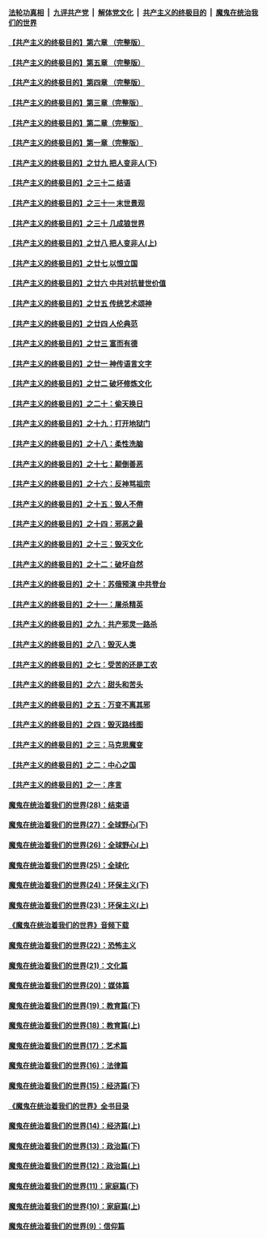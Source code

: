 

####  [法轮功真相](../../../../basic/blob/master/README.md?t=06110501) &nbsp;|&nbsp; [九评共产党](../../../../9ping.md/blob/master/README.md?t=06110501) &nbsp;|&nbsp; [解体党文化](../../../../jtdwh.md/blob/master/README.md?t=06110501)  &nbsp;|&nbsp; [共产主义的终极目的](../../../../gczydzjmd.md/blob/master/README.md?t=06110501) &nbsp;|&nbsp; [魔鬼在统治我们的世界](../../../../mgztzwmdsj.md/blob/master/README.md?t=06110501) 

#### [【共产主义的终极目的】第六章 （完整版）](../pages/nsc422/n11428913.md?t=06110501) 

#### [【共产主义的终极目的】第五章 （完整版）](../pages/nsc422/n11428912.md?t=06110501) 

#### [【共产主义的终极目的】第四章 （完整版）](../pages/nsc422/n11428907.md?t=06110501) 

#### [【共产主义的终极目的】第三章（完整版）](../pages/nsc422/n11428848.md?t=06110501) 

#### [【共产主义的终极目的】第二章（完整版）](../pages/nsc422/n11428831.md?t=06110501) 

#### [【共产主义的终极目的】第一章（完整版）](../pages/nsc422/n11417651.md?t=06110501) 

#### [【共产主义的终极目的】之廿九 把人变非人(下)](../pages/nsc422/n11344140.md?t=06110501) 

#### [【共产主义的终极目的】之三十二 结语](../pages/nsc422/n11360535.md?t=06110501) 

#### [【共产主义的终极目的】之三十一 末世景观](../pages/nsc422/n11351129.md?t=06110501) 

#### [【共产主义的终极目的】之三十 几成狼世界](../pages/nsc422/n11348280.md?t=06110501) 

#### [【共产主义的终极目的】之廿八 把人变非人(上)](../pages/nsc422/n11340492.md?t=06110501) 

#### [【共产主义的终极目的】之廿七 以恨立国](../pages/nsc422/n11336944.md?t=06110501) 

#### [【共产主义的终极目的】之廿六 中共对抗普世价值](../pages/nsc422/n11324785.md?t=06110501) 

#### [【共产主义的终极目的】之廿五 传统艺术颂神](../pages/nsc422/n11296396.md?t=06110501) 

#### [【共产主义的终极目的】之廿四 人伦典范](../pages/nsc422/n11296397.md?t=06110501) 

#### [【共产主义的终极目的】之廿三 富而有德](../pages/nsc422/n11283598.md?t=06110501) 

#### [【共产主义的终极目的】之廿一 神传语言文字](../pages/nsc422/n11263265.md?t=06110501) 

#### [【共产主义的终极目的】之廿二 破坏修炼文化](../pages/nsc422/n11245728.md?t=06110501) 

#### [【共产主义的终极目的】之二十：偷天换日](../pages/nsc422/n11238846.md?t=06110501) 

#### [【共产主义的终极目的】之十九：打开地狱门](../pages/nsc422/n11206376.md?t=06110501) 

#### [【共产主义的终极目的】之十八：柔性洗脑](../pages/nsc422/n11199994.md?t=06110501) 

#### [【共产主义的终极目的】之十七：颠倒善恶](../pages/nsc422/n11179782.md?t=06110501) 

#### [【共产主义的终极目的】之十六：反神骂祖宗](../pages/nsc422/n11166798.md?t=06110501) 

#### [【共产主义的终极目的】之十五：毁人不倦](../pages/nsc422/n11166792.md?t=06110501) 

#### [【共产主义的终极目的】之十四：邪恶之最](../pages/nsc422/n11150249.md?t=06110501) 

#### [【共产主义的终极目的】之十三：毁灭文化](../pages/nsc422/n11135227.md?t=06110501) 

#### [【共产主义的终极目的】之十二：破坏自然](../pages/nsc422/n11135214.md?t=06110501) 

#### [【共产主义的终极目的】之十：苏俄预演 中共登台](../pages/nsc422/n11118424.md?t=06110501) 

#### [【共产主义的终极目的】之十一：屠杀精英](../pages/nsc422/n11118442.md?t=06110501) 

#### [【共产主义的终极目的】之九：共产邪灵一路杀](../pages/nsc422/n11114139.md?t=06110501) 

#### [【共产主义的终极目的】之八：毁灭人类](../pages/nsc422/n11108503.md?t=06110501) 

#### [【共产主义的终极目的】之七：受苦的还是工农](../pages/nsc422/n11101809.md?t=06110501) 

#### [【共产主义的终极目的】之六：甜头和苦头](../pages/nsc422/n11096971.md?t=06110501) 

#### [【共产主义的终极目的】之五：万变不离其邪](../pages/nsc422/n11091285.md?t=06110501) 

#### [【共产主义的终极目的】之四：毁灭路线图](../pages/nsc422/n11086284.md?t=06110501) 

#### [【共产主义的终极目的】之三：马克思魔变](../pages/nsc422/n11061941.md?t=06110501) 

#### [【共产主义的终极目的】之二：中心之国](../pages/nsc422/n11047728.md?t=06110501) 

#### [【共产主义的终极目的】之一：序言](../pages/nsc422/n11086077.md?t=06110501) 

#### [魔鬼在统治着我们的世界(28)：结束语](../pages/nsc422/n10936246.md?t=06110501) 

#### [魔鬼在统治着我们的世界(27)：全球野心(下)](../pages/nsc422/n10928319.md?t=06110501) 

#### [魔鬼在统治着我们的世界(26)：全球野心(上)](../pages/nsc422/n10900318.md?t=06110501) 

#### [魔鬼在统治着我们的世界(25)：全球化](../pages/nsc422/n10788205.md?t=06110501) 

#### [魔鬼在统治着我们的世界(24)：环保主义(下)](../pages/nsc422/n10695307.md?t=06110501) 

#### [魔鬼在统治着我们的世界(23)：环保主义(上)](../pages/nsc422/n10688613.md?t=06110501) 

#### [《魔鬼在统治着我们的世界》音频下载](../pages/nsc422/n10635553.md?t=06110501) 

#### [魔鬼在统治着我们的世界(22)：恐怖主义](../pages/nsc422/n10614727.md?t=06110501) 

#### [魔鬼在统治着我们的世界(21)：文化篇](../pages/nsc422/n10597706.md?t=06110501) 

#### [魔鬼在统治着我们的世界(20)：媒体篇](../pages/nsc422/n10586579.md?t=06110501) 

#### [魔鬼在统治着我们的世界(19)：教育篇(下)](../pages/nsc422/n10564808.md?t=06110501) 

#### [魔鬼在统治着我们的世界(18)：教育篇(上)](../pages/nsc422/n10526970.md?t=06110501) 

#### [魔鬼在统治着我们的世界(17)：艺术篇](../pages/nsc422/n10499093.md?t=06110501) 

#### [魔鬼在统治着我们的世界(16)：法律篇](../pages/nsc422/n10485969.md?t=06110501) 

#### [魔鬼在统治着我们的世界(15)：经济篇(下)](../pages/nsc422/n10469975.md?t=06110501) 

#### [《魔鬼在统治着我们的世界》全书目录](../pages/nsc422/n10464261.md?t=06110501) 

#### [魔鬼在统治着我们的世界(14)：经济篇(上)](../pages/nsc422/n10457370.md?t=06110501) 

#### [魔鬼在统治着我们的世界(13)：政治篇(下)](../pages/nsc422/n10448270.md?t=06110501) 

#### [魔鬼在统治着我们的世界(12)：政治篇(上)](../pages/nsc422/n10444576.md?t=06110501) 

#### [魔鬼在统治着我们的世界(11)：家庭篇(下)](../pages/nsc422/n10440961.md?t=06110501) 

#### [魔鬼在统治着我们的世界(10)：家庭篇(上)](../pages/nsc422/n10435448.md?t=06110501) 

#### [魔鬼在统治着我们的世界(9)：信仰篇](../pages/nsc422/n10432159.md?t=06110501) 

